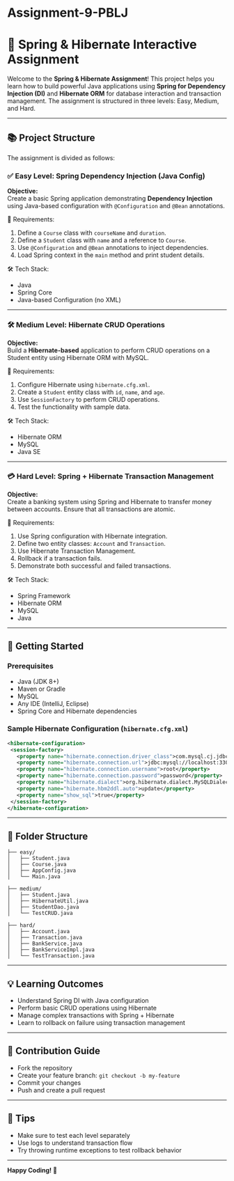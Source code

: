 # Assignment-9-PBLJ

# 🌿 Spring & Hibernate Interactive Assignment

Welcome to the **Spring & Hibernate Assignment**! This project helps you learn how to build powerful Java applications using **Spring for Dependency Injection (DI)** and **Hibernate ORM** for database interaction and transaction management. The assignment is structured in three levels: Easy, Medium, and Hard.

---

## 📚 Project Structure

The assignment is divided as follows:

### ✅ Easy Level: Spring Dependency Injection (Java Config)

**Objective:**  
Create a basic Spring application demonstrating **Dependency Injection** using Java-based configuration with `@Configuration` and `@Bean` annotations.

📁 Requirements:
1. Define a `Course` class with `courseName` and `duration`.
2. Define a `Student` class with `name` and a reference to `Course`.
3. Use `@Configuration` and `@Bean` annotations to inject dependencies.
4. Load Spring context in the `main` method and print student details.

🛠 Tech Stack:
- Java
- Spring Core
- Java-based Configuration (no XML)

---

### 🛠 Medium Level: Hibernate CRUD Operations

**Objective:**  
Build a **Hibernate-based** application to perform CRUD operations on a Student entity using Hibernate ORM with MySQL.

📁 Requirements:
1. Configure Hibernate using `hibernate.cfg.xml`.
2. Create a `Student` entity class with `id`, `name`, and `age`.
3. Use `SessionFactory` to perform CRUD operations.
4. Test the functionality with sample data.

🛠 Tech Stack:
- Hibernate ORM
- MySQL
- Java SE

---

### 💳 Hard Level: Spring + Hibernate Transaction Management

**Objective:**  
Create a banking system using Spring and Hibernate to transfer money between accounts. Ensure that all transactions are atomic.

📁 Requirements:
1. Use Spring configuration with Hibernate integration.
2. Define two entity classes: `Account` and `Transaction`.
3. Use Hibernate Transaction Management.
4. Rollback if a transaction fails.
5. Demonstrate both successful and failed transactions.

🛠 Tech Stack:
- Spring Framework
- Hibernate ORM
- MySQL
- Java

---

## 🚀 Getting Started

### Prerequisites

- Java (JDK 8+)
- Maven or Gradle
- MySQL
- Any IDE (IntelliJ, Eclipse)
- Spring Core and Hibernate dependencies

### Sample Hibernate Configuration (`hibernate.cfg.xml`)

```xml
<hibernate-configuration>
 <session-factory>
   <property name="hibernate.connection.driver_class">com.mysql.cj.jdbc.Driver</property>
   <property name="hibernate.connection.url">jdbc:mysql://localhost:3306/your_db</property>
   <property name="hibernate.connection.username">root</property>
   <property name="hibernate.connection.password">password</property>
   <property name="hibernate.dialect">org.hibernate.dialect.MySQLDialect</property>
   <property name="hibernate.hbm2ddl.auto">update</property>
   <property name="show_sql">true</property>
 </session-factory>
</hibernate-configuration>
```

---

## 📌 Folder Structure

```
├── easy/
│   ├── Student.java
│   ├── Course.java
│   ├── AppConfig.java
│   └── Main.java

├── medium/
│   ├── Student.java
│   ├── HibernateUtil.java
│   ├── StudentDao.java
│   └── TestCRUD.java

├── hard/
│   ├── Account.java
│   ├── Transaction.java
│   ├── BankService.java
│   ├── BankServiceImpl.java
│   └── TestTransaction.java
```

---

## 💡 Learning Outcomes

- Understand Spring DI with Java configuration
- Perform basic CRUD operations using Hibernate
- Manage complex transactions with Spring + Hibernate
- Learn to rollback on failure using transaction management

---

## 🙌 Contribution Guide

- Fork the repository
- Create your feature branch: `git checkout -b my-feature`
- Commit your changes
- Push and create a pull request

---

## 🧠 Tips

- Make sure to test each level separately
- Use logs to understand transaction flow
- Try throwing runtime exceptions to test rollback behavior

---

**Happy Coding! 🌱**
